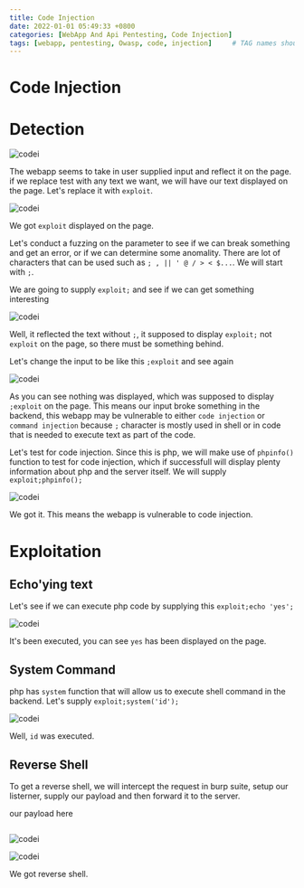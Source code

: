 ```yaml
---
title: Code Injection
date: 2022-01-01 05:49:33 +0800
categories: [WebApp And Api Pentesting, Code Injection]
tags: [webapp, pentesting, Owasp, code, injection]     # TAG names should always be lowercase
---
```


# Code Injection

# Detection

![codei](https://raw.githubusercontent.com/cyberkhalid/cyberkhalid.github.io/main/assets/img/ipentest/codei2.png)

The webapp seems to take in user supplied input and reflect it on the page. if we replace test with any text we want, we will have our text displayed on the page. Let's replace it with `exploit`.

![codei](https://raw.githubusercontent.com/cyberkhalid/cyberkhalid.github.io/main/assets/img/ipentest/codei3.png)

We got `exploit` displayed on the page.

Let's conduct a fuzzing on the parameter to see if we can break something and get an error, or if we can determine some anomality. There are lot of characters that can be used such as `; , || ' @ / > < $...`. We will start with `;`.

We are going to supply `exploit;` and see if we can get something interesting

![codei](https://raw.githubusercontent.com/cyberkhalid/cyberkhalid.github.io/main/assets/img/ipentest/codei4.png)

Well, it reflected the text without `;`, it supposed to display `exploit;` not `exploit` on the page, so there must be something behind.

Let's change the input to be like this `;exploit` and see again 

![codei](https://raw.githubusercontent.com/cyberkhalid/cyberkhalid.github.io/main/assets/img/ipentest/codei5.png)

As you can see nothing was displayed, which was supposed to display `;exploit` on the page. This means our input broke something in the backend, this webapp may be vulnerable to either `code injection` or `command injection` because `;` character is mostly used in shell or in code that is needed to execute text as part of the code. 

Let's test for code injection. Since this is php, we will make use of `phpinfo()` function to test for code injection, which if successfull will display plenty information about php and the server itself. We will supply `exploit;phpinfo();`

![codei](https://raw.githubusercontent.com/cyberkhalid/cyberkhalid.github.io/main/assets/img/ipentest/codei6.png)

We got it. This means the webapp is vulnerable to code injection.

# Exploitation

## Echo'ying text

Let's see if we can execute php code by supplying this `exploit;echo 'yes';`

![codei](https://raw.githubusercontent.com/cyberkhalid/cyberkhalid.github.io/main/assets/img/ipentest/codei7.png)

It's been executed, you can see `yes` has been displayed on the page.

## System Command

php has `system` function that will allow us to execute shell command in the backend. Let's supply `exploit;system('id');` 

![codei](https://raw.githubusercontent.com/cyberkhalid/cyberkhalid.github.io/main/assets/img/ipentest/codei8.png)

Well, `id` was executed.

## Reverse Shell

To get a reverse shell, we will intercept the request in burp suite, setup our listerner, supply our payload and then forward it to the server.

our payload here

``` bash


```

![codei](https://raw.githubusercontent.com/cyberkhalid/cyberkhalid.github.io/main/assets/img/ipentest/codei9.png)


![codei](https://raw.githubusercontent.com/cyberkhalid/cyberkhalid.github.io/main/assets/img/ipentest/codei10.png)

We got reverse shell.

